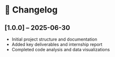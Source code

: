 # 📅 Changelog

## [1.0.0] – 2025-06-30

- Initial project structure and documentation
- Added key deliverables and internship report
- Completed code analysis and data visualizations
